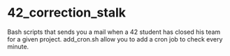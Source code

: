 # 42_correction_stalk
Bash scripts that sends you a mail when a 42 student has closed his team for a given project.
add_cron.sh allow you to add a cron job to check every minute.
